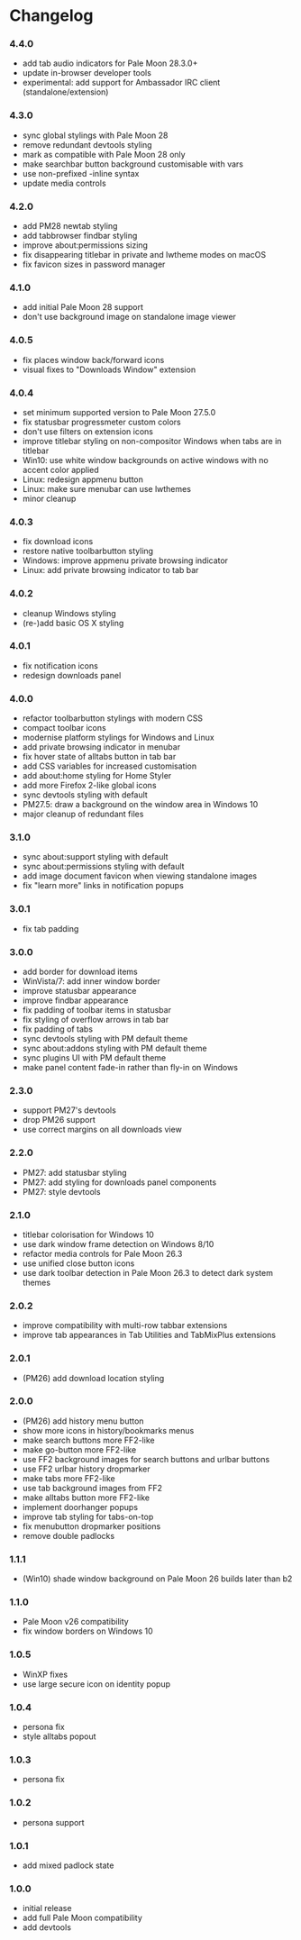 # Changelog

### 4.4.0
- add tab audio indicators for Pale Moon 28.3.0+
- update in-browser developer tools
- experimental: add support for Ambassador IRC client (standalone/extension)

### 4.3.0
- sync global stylings with Pale Moon 28
- remove redundant devtools styling
- mark as compatible with Pale Moon 28 only
- make searchbar button background customisable with vars
- use non-prefixed -inline syntax
- update media controls

### 4.2.0
- add PM28 newtab styling
- add tabbrowser findbar styling
- improve about:permissions sizing
- fix disappearing titlebar in private and lwtheme modes on macOS
- fix favicon sizes in password manager

### 4.1.0
- add initial Pale Moon 28 support
- don't use background image on standalone image viewer

### 4.0.5
- fix places window back/forward icons
- visual fixes to "Downloads Window" extension

### 4.0.4
- set minimum supported version to Pale Moon 27.5.0
- fix statusbar progressmeter custom colors
- don't use filters on extension icons
- improve titlebar styling on non-compositor Windows when tabs are in titlebar
- Win10: use white window backgrounds on active windows with no accent color applied
- Linux: redesign appmenu button
- Linux: make sure menubar can use lwthemes
- minor cleanup

### 4.0.3
- fix download icons
- restore native toolbarbutton styling
- Windows: improve appmenu private browsing indicator
- Linux: add private browsing indicator to tab bar

### 4.0.2
- cleanup Windows styling
- (re-)add basic OS X styling

### 4.0.1
- fix notification icons
- redesign downloads panel

### 4.0.0
- refactor toolbarbutton stylings with modern CSS
- compact toolbar icons
- modernise platform stylings for Windows and Linux
- add private browsing indicator in menubar
- fix hover state of alltabs button in tab bar
- add CSS variables for increased customisation
- add about:home styling for Home Styler
- add more Firefox 2-like global icons
- sync devtools styling with default
- PM27.5: draw a background on the window area in Windows 10
- major cleanup of redundant files

### 3.1.0
- sync about:support styling with default
- sync about:permissions styling with default
- add image document favicon when viewing standalone images
- fix "learn more" links in notification popups

### 3.0.1
- fix tab padding

### 3.0.0
- add border for download items
- WinVista/7: add inner window border
- improve statusbar appearance
- improve findbar appearance
- fix padding of toolbar items in statusbar
- fix styling of overflow arrows in tab bar
- fix padding of tabs
- sync devtools styling with PM default theme
- sync about:addons styling with PM default theme
- sync plugins UI with PM default theme
- make panel content fade-in rather than fly-in on Windows

### 2.3.0
- support PM27's devtools
- drop PM26 support
- use correct margins on all downloads view

### 2.2.0
- PM27: add statusbar styling
- PM27: add styling for downloads panel components
- PM27: style devtools

### 2.1.0
- titlebar colorisation for Windows 10
- use dark window frame detection on Windows 8/10
- refactor media controls for Pale Moon 26.3
- use unified close button icons
- use dark toolbar detection in Pale Moon 26.3 to detect dark system themes

### 2.0.2
- improve compatibility with multi-row tabbar extensions
- improve tab appearances in Tab Utilities and TabMixPlus extensions

### 2.0.1
- (PM26) add download location styling

### 2.0.0
- (PM26) add history menu button
- show more icons in history/bookmarks menus
- make search buttons more FF2-like
- make go-button more FF2-like
- use FF2 background images for search buttons and urlbar buttons
- use FF2 urlbar history dropmarker
- make tabs more FF2-like
- use tab background images from FF2
- make alltabs button more FF2-like
- implement doorhanger popups
- improve tab styling for tabs-on-top
- fix menubutton dropmarker positions
- remove double padlocks

### 1.1.1
- (Win10) shade window background on Pale Moon 26 builds later than b2

### 1.1.0
- Pale Moon v26 compatibility
- fix window borders on Windows 10

### 1.0.5
- WinXP fixes
- use large secure icon on identity popup

### 1.0.4
- persona fix
- style alltabs popout

### 1.0.3
- persona fix

### 1.0.2
- persona support

### 1.0.1
- add mixed padlock state

### 1.0.0
- initial release
- add full Pale Moon compatibility
- add devtools